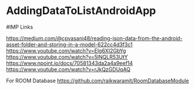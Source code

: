 ﻿# AddingDataToListAndroidApp


#IMP Links

https://medium.com/@cpvasani48/reading-json-data-from-the-android-asset-folder-and-storing-in-a-model-622cc4d3f3c1
https://www.youtube.com/watch?v=Elg6XI2GbYg
https://www.youtube.com/watch?v=5lNQLR53UtY
https://www.npoint.io/docs/70581343da2a4a9eef14
https://www.youtube.com/watch?v=rJkQzGDUqAQ

For ROOM Database
https://github.com/raikwaramit/RoomDatabaseModule
